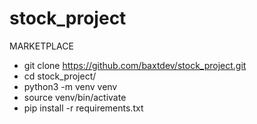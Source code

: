 # stock_project
MARKETPLACE
* git clone https://github.com/baxtdev/stock_project.git
* cd stock_project/
* python3 -m venv venv 
* source venv/bin/activate
* pip install -r requirements.txt

